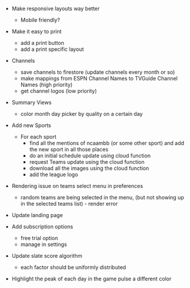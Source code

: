 - Make responsive layouts way better
    - Mobile friendly?

- Make it easy to print
    - add a print button
    - add a print specific layout

- Channels
    - save channels to firestore (update channels every month or so)
    - make mappings from ESPN Channel Names to TVGuide Channel Names (high priority)
    - get channel logos (low priority)

- Summary Views
    - color month day picker by quality on a certain day

- Add new Sports
    - For each sport
        - find all the mentions of ncaambb (or some other sport) and add the new sport in all those places
        - do an initial schedule update using cloud function
        - request Teams update using the cloud function
        - download all the images using the cloud function
        - add the league logo

- Rendering issue on teams select menu in preferences
    - random teams are being selected in the menu, (but not showing up in the selected teams list) - render error

- Update landing page

- Add subscription options
    - free trial option
    - manage in settings

- Update slate score algorithm
    - each factor should be uniformly distributed

- Highlight the peak of each day in the game pulse a different color